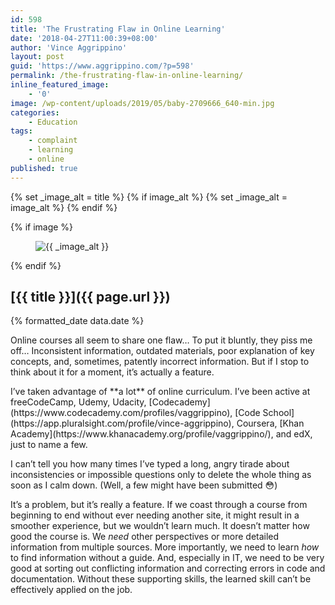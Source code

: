 ```yaml
---
id: 598
title: 'The Frustrating Flaw in Online Learning'
date: '2018-04-27T11:00:39+08:00'
author: 'Vince Aggrippino'
layout: post
guid: 'https://www.aggrippino.com/?p=598'
permalink: /the-frustrating-flaw-in-online-learning/
inline_featured_image:
    - '0'
image: /wp-content/uploads/2019/05/baby-2709666_640-min.jpg
categories:
    - Education
tags:
    - complaint
    - learning
    - online
published: true
---
```


{% set _image_alt = title %}
{% if image_alt %}
    {% set _image_alt = image_alt %}
{% endif %}

{% if image %}
    <figure class="post__image">
        <img src="{{ image }}" alt="{{ _image_alt }}">
    </figure>
{% endif %}

## [{{ title }}]({{ page.url }})

<p class="post__date">{% formatted_date data.date %}</p>

 Online courses all seem to share one flaw… To put it bluntly, they piss me off… Inconsistent information, outdated materials, poor explanation of key concepts, and, sometimes, patently incorrect information. But if I stop to think about it for a moment, it’s actually a feature.

<div class="wp-block-jetpack-markdown">I’ve taken advantage of **a lot** of online curriculum. I’ve been active at freeCodeCamp, Udemy, Udacity, [Codecademy](https://www.codecademy.com/profiles/vaggrippino), [Code School](https://app.pluralsight.com/profile/vince-aggrippino), Coursera, [Khan Academy](https://www.khanacademy.org/profile/vaggrippino/), and edX, just to name a few.

I can’t tell you how many times I’ve typed a long, angry tirade about inconsistencies or impossible questions only to delete the whole thing as soon as I calm down. (Well, a few might have been submitted 😳)

It’s a problem, but it’s really a feature. If we coast through a course from beginning to end without ever needing another site, it might result in a smoother experience, but we wouldn’t learn much. It doesn’t matter how good the course is. We *need* other perspectives or more detailed information from multiple sources. More importantly, we need to learn *how* to find information without a guide. And, especially in IT, we need to be very good at sorting out conflicting information and correcting errors in code and documentation. Without these supporting skills, the learned skill can’t be effectively applied on the job.

</div>